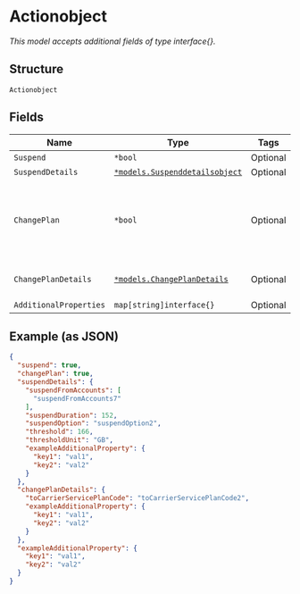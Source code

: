 
# Actionobject

*This model accepts additional fields of type interface{}.*

## Structure

`Actionobject`

## Fields

| Name | Type | Tags | Description |
|  --- | --- | --- | --- |
| `Suspend` | `*bool` | Optional | - |
| `SuspendDetails` | [`*models.Suspenddetailsobject`](../../doc/models/suspenddetailsobject.md) | Optional | - |
| `ChangePlan` | `*bool` | Optional | a flag to set if the trigger changes service plans, true, or not, false |
| `ChangePlanDetails` | [`*models.ChangePlanDetails`](../../doc/models/change-plan-details.md) | Optional | The service plan code to switch to |
| `AdditionalProperties` | `map[string]interface{}` | Optional | - |

## Example (as JSON)

```json
{
  "suspend": true,
  "changePlan": true,
  "suspendDetails": {
    "suspendFromAccounts": [
      "suspendFromAccounts7"
    ],
    "suspendDuration": 152,
    "suspendOption": "suspendOption2",
    "threshold": 166,
    "thresholdUnit": "GB",
    "exampleAdditionalProperty": {
      "key1": "val1",
      "key2": "val2"
    }
  },
  "changePlanDetails": {
    "toCarrierServicePlanCode": "toCarrierServicePlanCode2",
    "exampleAdditionalProperty": {
      "key1": "val1",
      "key2": "val2"
    }
  },
  "exampleAdditionalProperty": {
    "key1": "val1",
    "key2": "val2"
  }
}
```

